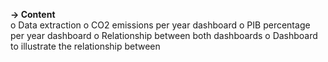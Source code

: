 **-> Content**  
o	Data extraction
o	CO2 emissions per year dashboard 
o	PIB percentage per year dashboard
o	Relationship between both dashboards 
o	Dashboard to illustrate the relationship between 
